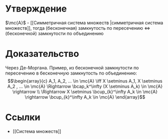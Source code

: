 # Утверждение
$\mc{A}$  - [[Симметричная система множеств |симметричная система множеств]], тогда (бесконечная) замкнутость по пересечению $\iff$ (бесконечной) замкнутости по объединению
# Доказательство
Через Де-Моргана. Пример, из бесконечной замкнутости по пересечению в бесконечную замкнутость по объединению:
$$\begin{array}{c}
A_1, A_2, ... \in \mc{A} \iff X \setminus A_1, X \setminus A_2 , ... \in \mc{A} \Rightarrow \bcap_k^\infty (X \setminus A_k) \in \mc{A} \rightarrow 
\\
\Rightarrow X \setminus \bcup_{k}^\infty A_k \in \mc{A} \rightarrow \bcup_{k}^\infty A_k \in \mc{A}
\end{array}$$
# Ссылки
+ [[Система множеств]]
